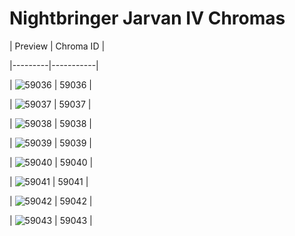 # Nightbringer Jarvan IV Chromas


| Preview | Chroma ID |

|---------|-----------|

| ![59036](https://raw.communitydragon.org/latest/plugins/rcp-be-lol-game-data/global/default/v1/champion-chroma-images/59/59036.png) | 59036 |

| ![59037](https://raw.communitydragon.org/latest/plugins/rcp-be-lol-game-data/global/default/v1/champion-chroma-images/59/59037.png) | 59037 |

| ![59038](https://raw.communitydragon.org/latest/plugins/rcp-be-lol-game-data/global/default/v1/champion-chroma-images/59/59038.png) | 59038 |

| ![59039](https://raw.communitydragon.org/latest/plugins/rcp-be-lol-game-data/global/default/v1/champion-chroma-images/59/59039.png) | 59039 |

| ![59040](https://raw.communitydragon.org/latest/plugins/rcp-be-lol-game-data/global/default/v1/champion-chroma-images/59/59040.png) | 59040 |

| ![59041](https://raw.communitydragon.org/latest/plugins/rcp-be-lol-game-data/global/default/v1/champion-chroma-images/59/59041.png) | 59041 |

| ![59042](https://raw.communitydragon.org/latest/plugins/rcp-be-lol-game-data/global/default/v1/champion-chroma-images/59/59042.png) | 59042 |

| ![59043](https://raw.communitydragon.org/latest/plugins/rcp-be-lol-game-data/global/default/v1/champion-chroma-images/59/59043.png) | 59043 |